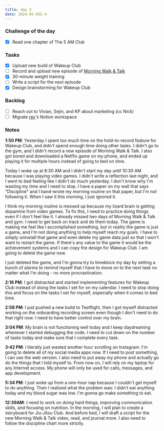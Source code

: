 ```yaml
---
title: day 3
date: 2024-05-03Z-4
---
```


### Challenge of the day

- [x] Read one chapter of The 5 AM Club

### Tasks

- [x] Upload new build of Wakeup Club
- [ ] Record and upload new episode of [Morning Walk & Talk](https://www.youtube.com/playlist?list=PLV4wvVQg3Ij9KLKERa1giDFAV5UQ4e9yg)
- [x] 30-minute weight training
- [ ] Write a script for the next episode
- [x] Design brainstorming for Wakeup Club

### Backlog

- [ ] Reach out to Vivian, Sejin, and KP about marketing (cc Nick)
- [ ] Migrate [rev](https://rev.school)'s Notion workspace

### Notes

**1:50 PM**: Yesterday I spent too much time on the hold-to-record feature for Wakeup Club, and didn't spend enough time doing other tasks. I didn't go to the gym, and I didn't record a new episode of Morning Walk & Talk. I also got bored and downloaded a Netflix game on my phone, and ended up playing it for multiple hours instead of going to bed on time.

Today I woke up at 8:30 AM and I didn't start my day until 10:30 AM because I was playing video games. I didn't write a reflection last night, and I went to bed feeling like I didn't do much yesterday. I don't know why I'm wasting my time and I need to stop. I have a paper on my wall that says "Discipline" and I hand-wrote my morning routine on that paper, but I'm not following it. When I saw it this morning, I just ignored it.

I think my morning routine is messed up because my lizard brain is getting dopamine from video games. To fix this, I need to practice doing things even if I don't feel like it. I already missed two days of Morning Walk & Talk and gym. I need to get back on track and do them today. The game is making me feel like I accomplished something, but in reality the game is just a game, and I'm not doing anything to help myself reach my goals. I have to simply uninstall that game and even delete my game data just so that I won't want to restart the game. If there's any value to the game it would be the achievement systems and I can copy the design for Wakeup Club. I am going to delete the game now.

I just deleted the game, and I'm gonna try to timeblock my day by setting a bunch of alarms to remind myself that I have to move on to the next task no matter what I'm doing - no more procrastination.

**2:16 PM**: I got distracted and started implementing features for Wakeup Club instead of doing the tasks I set for on my calendar. I need to stop doing this and focus on the tasks I set for myself, especially when it comes to bed time.

**2:58 PM**: I just pushed a new build to Testflight, then I got myself distracted working on the onboarding recording screen even though I don't need to do that right now. I need to have better control over my brain.

**3:04 PM**: My brain is not functioning well today and I keep daydreaming whenever I started debugging the code. I need to cut down on the number of tasks today and make sure that I complete every task.

**3:42 PM**: I literally just wasted another hour scrolling on Instagram. I'm going to delete all of my social media apps now. If I need to post something, I can use the web version. I also need to put away my phone and actually go do the things that I told myself to. From now on, I will rely on my laptop for any Internet access. My phone will only be used for calls, messages, and app development.

**5:34 PM**: I just woke up from a one-hour nap because I couldn't get myself to do anything. Then I realized what the problem was: I didn't eat anything today and my blood sugar was low. I'm gonna go make something to eat.

**12:39AM**: I need to work on doing hard things, improving communication skills, and focusing on nutrition. In the morning, I will plan to create a storyboard for Jiu-Jitsu Club. And before bed, I will draft a script for the new Morning Walk & Talk video, read, and journal more. I also need to follow the discipline chart more strictly.
